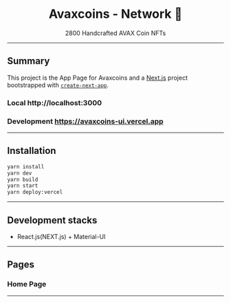 <div align="center">
<h1>Avaxcoins - Network 🎣</h1>

<p>2800 Handcrafted AVAX Coin NFTs</p>
</div>

---

## Summary

This project is the App Page for Avaxcoins and  a [Next.js](https://nextjs.org/) project bootstrapped with [`create-next-app`](https://github.com/vercel/next.js/tree/canary/packages/create-next-app).

### Local http://localhost:3000
### Development https://avaxcoins-ui.vercel.app

---

## Installation

```bash
yarn install
yarn dev
yarn build
yarn start
yarn deploy:vercel
```
---
## Development stacks

- React.js(NEXT.js) + Material-UI
---

## Pages

### Home Page
---

